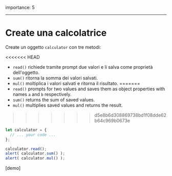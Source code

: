 importance: 5

---

# Create una calcolatrice

Create un oggetto `calculator` con tre metodi:

<<<<<<< HEAD
- `read()` richiede tramite prompt due valori e li salva come proprietà dell'oggetto.
- `sum()` ritorna la somma dei valori salvati.
- `mul()` moltiplica i valori salvati e ritorna il risultato.
=======
- `read()` prompts for two values and saves them as object properties with names `a` and `b` respectively.
- `sum()` returns the sum of saved values.
- `mul()` multiplies saved values and returns the result.
>>>>>>> d5e8b6d308869738bd1f08dde62b64c969b0673e

```js
let calculator = {
  // ... your code ...
};

calculator.read();
alert( calculator.sum() );
alert( calculator.mul() );
```

[demo]
